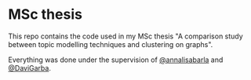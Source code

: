 # MSc thesis
This repo contains the code used in my MSc thesis "A comparison study between topic modelling techniques and clustering on graphs".

Everything was done under the supervision of [@annalisabarla](https://github.com/annalisabarla) and [@DaviGarba](https://github.com/DaviGarba).
